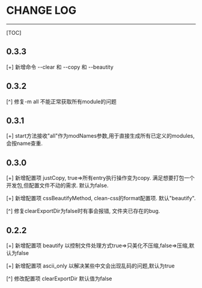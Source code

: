 # CHANGE LOG

---

[TOC]

## 0.3.3
[+] 新增命令 --clear 和 --copy 和 --beautity

## 0.3.2
[^] 修复-m all 不能正常获取所有module的问题

## 0.3.1
[+] start方法接收"all"作为modNames参数,用于直接生成所有已定义的modules,会按name查重.

## 0.3.0
[+] 新增配置项 justCopy, true=>所有entry执行操作变为copy. 满足想要打包一个开发包,但配置文件不动的需求. 默认为false.

[+] 新增配置项 cssBeautifyMethod, clean-css的format配置项. 默认"beautify".

[^] 修复clearExportDir为false时有事会报错, 文件夹已存在的bug.

## 0.2.2
[+] 新增配置项 beautify 以控制文件处理方式true=>只美化不压缩,false=>压缩,默认为false

[+] 新增配置项 ascii_only 以解决某些中文会出现乱码的问题,默认为true

[^] 修改配置项 clearExportDir 默认值为false




